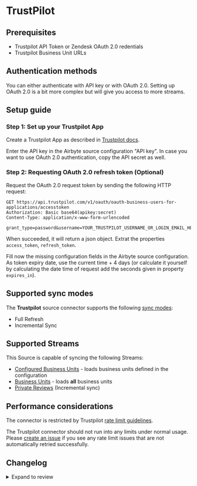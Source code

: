 # TrustPilot

## Prerequisites

- Trustpilot API Token or Zendesk OAuth 2.0 redentials
- Trustpilot Business Unit URLs

## Authentication methods

You can either authenticate with API key or with OAuth 2.0. Setting up OAuth 2.0 is a bit more complex but will give you access to more streams.

## Setup guide

### Step 1: Set up your Trustpilot App

Create a Trustpilot App as described in [Trustpilot docs](https://support.trustpilot.com/hc/en-us/articles/207309867-Getting-started-with-Trustpilot-s-APIs).

Enter the API key in the Airbyte source configuration "API key". In case you want to use OAuth 2.0 authentication, copy the API secret as well.

### Step 2: Requesting OAuth 2.0 refresh token (Optional)

Request the OAuth 2.0 request token by sending the following HTTP request:

```http
GET https://api.trustpilot.com/v1/oauth/oauth-business-users-for-applications/accesstoken
Authorization: Basic base64(apikey:secret)
Content-Type: application/x-www-form-urlencoded

grant_type=password&username=YOUR_TRUSTPILOT_USERNAME_OR_LOGIN_EMAIL_HERE&password=YOUR_TRUSTPILOT_PASSWORD_HERE
```

When succeeded, it will return a json object. Extrat the properties `access_token`, `refresh_token`.

Fill now the missing configuration fields in the Airbyte source configuration. As token expiry date, use the current time + 4 days (or calculate it yourself by calculating the date time of request add the seconds given in property `expires_in`).

## Supported sync modes

The **Trustpilot** source connector supports the following [sync modes](https://docs.airbyte.com/cloud/core-concepts#connection-sync-modes):

- Full Refresh
- Incremental Sync

## Supported Streams

This Source is capable of syncing the following Streams:

- [Configured Business Units](<https://documentation-apidocumentation.trustpilot.com/business-units-api-(public)#find-a-business-unit>) - loads business units defined in the configuration
- [Business Units](<https://documentation-apidocumentation.trustpilot.com/business-units-api-(public)#get-a-list-of-all-business-units>) - loads **all** business units
- [Private Reviews](https://documentation-apidocumentation.trustpilot.com/business-units-api#business-unit-private-reviews) \(Incremental sync\)

## Performance considerations

The connector is restricted by Trustpilot [rate limit guidelines](https://documentation-apidocumentation.trustpilot.com/#LimitRates).

The Trustpilot connector should not run into any limits under normal usage. Please [create an issue](https://github.com/airbytehq/airbyte/issues) if you see any rate limit issues that are not automatically retried successfully.

## Changelog

<details>
  <summary>Expand to review</summary>

| Version | Date       | Pull Request                                             | Subject         |
| :------ | :--------- | :------------------------------------------------------- | :-------------- |
| 0.4.13 | 2025-07-26 | [60478](https://github.com/airbytehq/airbyte/pull/60478) | Update dependencies |
| 0.4.12 | 2025-05-10 | [60197](https://github.com/airbytehq/airbyte/pull/60197) | Update dependencies |
| 0.4.11 | 2025-05-04 | [59622](https://github.com/airbytehq/airbyte/pull/59622) | Update dependencies |
| 0.4.10 | 2025-04-27 | [58976](https://github.com/airbytehq/airbyte/pull/58976) | Update dependencies |
| 0.4.9 | 2025-04-19 | [58437](https://github.com/airbytehq/airbyte/pull/58437) | Update dependencies |
| 0.4.8 | 2025-04-12 | [57986](https://github.com/airbytehq/airbyte/pull/57986) | Update dependencies |
| 0.4.7 | 2025-04-05 | [57489](https://github.com/airbytehq/airbyte/pull/57489) | Update dependencies |
| 0.4.6 | 2025-03-29 | [56854](https://github.com/airbytehq/airbyte/pull/56854) | Update dependencies |
| 0.4.5 | 2025-03-22 | [56310](https://github.com/airbytehq/airbyte/pull/56310) | Update dependencies |
| 0.4.4 | 2025-03-08 | [55599](https://github.com/airbytehq/airbyte/pull/55599) | Update dependencies |
| 0.4.3 | 2025-03-01 | [55080](https://github.com/airbytehq/airbyte/pull/55080) | Update dependencies |
| 0.4.2 | 2025-02-22 | [54466](https://github.com/airbytehq/airbyte/pull/54466) | Update dependencies |
| 0.4.1 | 2025-02-15 | [54050](https://github.com/airbytehq/airbyte/pull/54050) | Update dependencies |
| 0.4.0 | 2025-02-11 | [53630](https://github.com/airbytehq/airbyte/pull/53630) | Fix token_refresh method |
| 0.3.11 | 2025-02-08 | [53531](https://github.com/airbytehq/airbyte/pull/53531) | Update dependencies |
| 0.3.10 | 2025-02-01 | [53104](https://github.com/airbytehq/airbyte/pull/53104) | Update dependencies |
| 0.3.9 | 2025-01-25 | [52408](https://github.com/airbytehq/airbyte/pull/52408) | Update dependencies |
| 0.3.8 | 2025-01-18 | [52025](https://github.com/airbytehq/airbyte/pull/52025) | Update dependencies |
| 0.3.7 | 2025-01-11 | [51413](https://github.com/airbytehq/airbyte/pull/51413) | Update dependencies |
| 0.3.6 | 2024-12-28 | [50751](https://github.com/airbytehq/airbyte/pull/50751) | Update dependencies |
| 0.3.5 | 2024-12-21 | [50371](https://github.com/airbytehq/airbyte/pull/50371) | Update dependencies |
| 0.3.4 | 2024-12-14 | [49751](https://github.com/airbytehq/airbyte/pull/49751) | Update dependencies |
| 0.3.3 | 2024-12-12 | [48193](https://github.com/airbytehq/airbyte/pull/48193) | Update dependencies |
| 0.3.2 | 2024-10-29 | [47937](https://github.com/airbytehq/airbyte/pull/47937) | Update dependencies |
| 0.3.1 | 2024-10-28 | [47647](https://github.com/airbytehq/airbyte/pull/47647) | Update dependencies |
| 0.3.0 | 2024-10-06 | [46529](https://github.com/airbytehq/airbyte/pull/46529) | Migrate to Manifest-only |
| 0.2.13 | 2024-10-05 | [46507](https://github.com/airbytehq/airbyte/pull/46507) | Update dependencies |
| 0.2.12 | 2024-09-28 | [46134](https://github.com/airbytehq/airbyte/pull/46134) | Update dependencies |
| 0.2.11 | 2024-09-21 | [45789](https://github.com/airbytehq/airbyte/pull/45789) | Update dependencies |
| 0.2.10 | 2024-09-14 | [45558](https://github.com/airbytehq/airbyte/pull/45558) | Update dependencies |
| 0.2.9 | 2024-09-07 | [45227](https://github.com/airbytehq/airbyte/pull/45227) | Update dependencies |
| 0.2.8 | 2024-08-31 | [45007](https://github.com/airbytehq/airbyte/pull/45007) | Update dependencies |
| 0.2.7 | 2024-08-24 | [44686](https://github.com/airbytehq/airbyte/pull/44686) | Update dependencies |
| 0.2.6 | 2024-08-17 | [44253](https://github.com/airbytehq/airbyte/pull/44253) | Update dependencies |
| 0.2.5 | 2024-08-12 | [43819](https://github.com/airbytehq/airbyte/pull/43819) | Update dependencies |
| 0.2.4 | 2024-08-10 | [43618](https://github.com/airbytehq/airbyte/pull/43618) | Update dependencies |
| 0.2.3 | 2024-08-03 | [43213](https://github.com/airbytehq/airbyte/pull/43213) | Update dependencies |
| `0.2.2` | 2024-08-05 | [42855](https://github.com/airbytehq/airbyte/pull/42855) | Fix refresh token URL |
| `0.2.1` | 2024-07-27 | [40267](https://github.com/airbytehq/airbyte/pull/40267) | Update dependencies |
| `0.2.0` | 2024-08-01 | [36200](https://github.com/airbytehq/airbyte/pull/36200) | Migrate to Low Code                               |
| `0.1.1` | 2024-05-21 | [38487](https://github.com/airbytehq/airbyte/pull/38487) | [autopull] base image + poetry + up_to_date |
| `0.1.0` | 2023-03-16 | [24009](https://github.com/airbytehq/airbyte/pull/24009) | Initial version |

</details>

